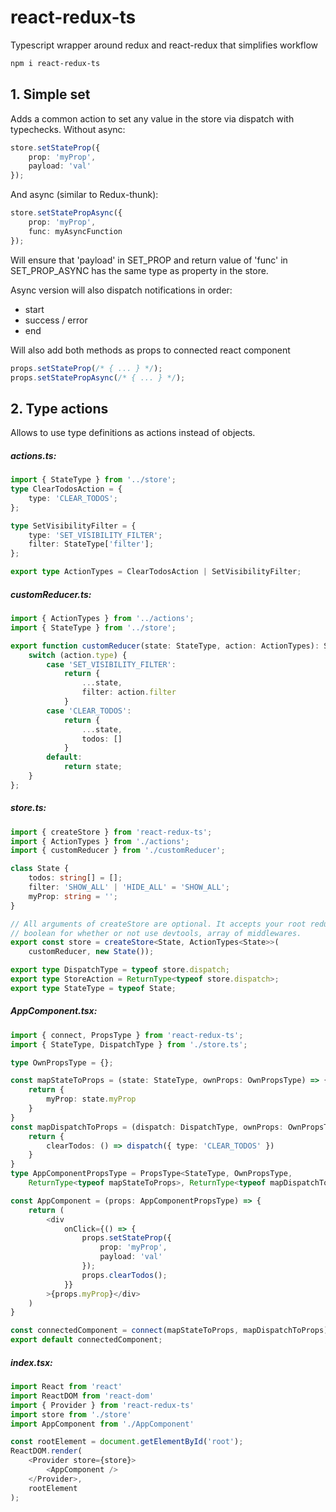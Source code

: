 # react-redux-ts
Typescript wrapper around redux and react-redux that simplifies workflow

```sh
npm i react-redux-ts
```


## 1. Simple set
Adds a common action to set any value in the store via dispatch with typechecks.
Without async:
```typescript
store.setStateProp({
    prop: 'myProp',
    payload: 'val'
});
```
And async (similar to Redux-thunk):
```typescript
store.setStatePropAsync({
    prop: 'myProp',
    func: myAsyncFunction
});
```
Will ensure that 'payload' in SET_PROP and return value of 'func' in SET_PROP_ASYNC has the same type as property in the store.

Async version will also dispatch notifications in order:
- start
- success / error
- end

Will also add both methods as props to connected react component
```typescript
props.setStateProp(/* { ... } */);
props.setStatePropAsync(/* { ... } */);
```


## 2. Type actions
Allows to use type definitions as actions instead of objects.


##### actions.ts:

```typescript
import { StateType } from '../store';
type ClearTodosAction = {
    type: 'CLEAR_TODOS';
};

type SetVisibilityFilter = {
    type: 'SET_VISIBILITY_FILTER';
    filter: StateType['filter'];
};

export type ActionTypes = ClearTodosAction | SetVisibilityFilter;
```


##### customReducer.ts:
```typescript
import { ActionTypes } from '../actions';
import { StateType } from '../store';

export function customReducer(state: StateType, action: ActionTypes): StateType {
    switch (action.type) {
        case 'SET_VISIBILITY_FILTER':
            return {
                ...state,
                filter: action.filter
            }
        case 'CLEAR_TODOS':
            return {
                ...state,
                todos: []
            }
        default:
            return state;
    }
};
```


##### store.ts:
```typescript
import { createStore } from 'react-redux-ts';
import { ActionTypes } from './actions';
import { customReducer } from './customReducer';

class State {
    todos: string[] = [];
    filter: 'SHOW_ALL' | 'HIDE_ALL' = 'SHOW_ALL';
    myProp: string = '';
}

// All arguments of createStore are optional. It accepts your root reducer, initial state, 
// boolean for whether or not use devtools, array of middlewares.
export const store = createStore<State, ActionTypes<State>>(
    customReducer, new State());

export type DispatchType = typeof store.dispatch;
export type StoreAction = ReturnType<typeof store.dispatch>;
export type StateType = typeof State;
```


##### AppComponent.tsx:
```typescript
import { connect, PropsType } from 'react-redux-ts';
import { StateType, DispatchType } from './store.ts';

type OwnPropsType = {};

const mapStateToProps = (state: StateType, ownProps: OwnPropsType) => {
    return {
        myProp: state.myProp
    }
}
const mapDispatchToProps = (dispatch: DispatchType, ownProps: OwnPropsType) => {
    return {
        clearTodos: () => dispatch({ type: 'CLEAR_TODOS' })
    }
}
type AppComponentPropsType = PropsType<StateType, OwnPropsType, 
    ReturnType<typeof mapStateToProps>, ReturnType<typeof mapDispatchToProps>>;

const AppComponent = (props: AppComponentPropsType) => {
    return (
        <div
            onClick={() => {
                props.setStateProp({
                    prop: 'myProp',
                    payload: 'val'
                });
                props.clearTodos();
            }}
        >{props.myProp}</div>
    )
}

const connectedComponent = connect(mapStateToProps, mapDispatchToProps)(AppComponent);
export default connectedComponent;
```


##### index.tsx:
```typescript
import React from 'react'
import ReactDOM from 'react-dom'
import { Provider } from 'react-redux-ts'
import store from './store'
import AppComponent from './AppComponent'

const rootElement = document.getElementById('root');
ReactDOM.render(
    <Provider store={store}>
        <AppComponent />
    </Provider>,
    rootElement
);
```
